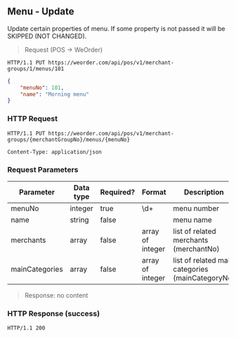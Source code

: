 ## Menu - Update 

Update certain properties of menu.
If some property is not passed it will be SKIPPED (NOT CHANGED).

> Request (POS -> WeOrder)

```
HTTP/1.1 PUT https://weorder.com/api/pos/v1/merchant-groups/1/menus/101
```

```json
{
    "menuNo": 101,
    "name": "Morning menu"
}
```

### HTTP Request

`HTTP/1.1 PUT https://weorder.com/api/pos/v1/merchant-groups/{merchantGroupNo}/menus/{menuNo}`

`Content-Type: application/json`

### Request Parameters

Parameter | Data type | Required? | Format | Description
--------- | --------- | --------- | ------ | -----------
menuNo | integer | true | \d+ | menu number
name | string | false | | menu name
merchants | array | false | array of integer | list of related merchants (merchantNo)
mainCategories | array | false | array of integer | list of related main categories (mainCategoryNo)

> Response: no content

### HTTP Response (success)

`HTTP/1.1 200`
